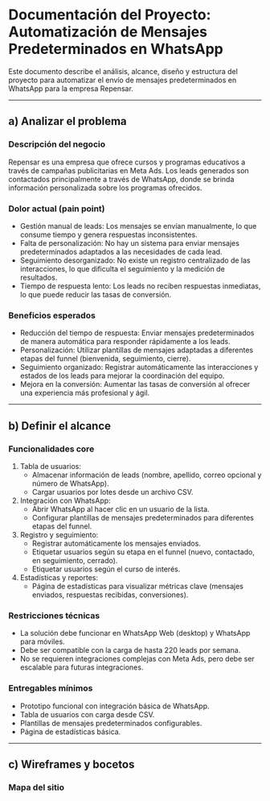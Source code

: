 # Documentación del Proyecto: Automatización de Mensajes Predeterminados en WhatsApp

Este documento describe el análisis, alcance, diseño y estructura del proyecto para automatizar el envío de mensajes predeterminados en WhatsApp para la empresa Repensar.

---

## a) Analizar el problema

### Descripción del negocio

Repensar es una empresa que ofrece cursos y programas educativos a través de campañas publicitarias en Meta Ads. Los leads generados son contactados principalmente a través de WhatsApp, donde se brinda información personalizada sobre los programas ofrecidos.

### Dolor actual (pain point)

- Gestión manual de leads: Los mensajes se envían manualmente, lo que consume tiempo y genera respuestas inconsistentes.
- Falta de personalización: No hay un sistema para enviar mensajes predeterminados adaptados a las necesidades de cada lead.
- Seguimiento desorganizado: No existe un registro centralizado de las interacciones, lo que dificulta el seguimiento y la medición de resultados.
- Tiempo de respuesta lento: Los leads no reciben respuestas inmediatas, lo que puede reducir las tasas de conversión.

### Beneficios esperados

- Reducción del tiempo de respuesta: Enviar mensajes predeterminados de manera automática para responder rápidamente a los leads.
- Personalización: Utilizar plantillas de mensajes adaptadas a diferentes etapas del funnel (bienvenida, seguimiento, cierre).
- Seguimiento organizado: Registrar automáticamente las interacciones y estados de los leads para mejorar la coordinación del equipo.
- Mejora en la conversión: Aumentar las tasas de conversión al ofrecer una experiencia más profesional y ágil.

---

## b) Definir el alcance

### Funcionalidades core

1. Tabla de usuarios:
   - Almacenar información de leads (nombre, apellido, correo opcional y número de WhatsApp).
   - Cargar usuarios por lotes desde un archivo CSV.
2. Integración con WhatsApp:
   - Abrir WhatsApp al hacer clic en un usuario de la lista.
   - Configurar plantillas de mensajes predeterminados para diferentes etapas del funnel.
3. Registro y seguimiento:
   - Registrar automáticamente los mensajes enviados.
   - Etiquetar usuarios según su etapa en el funnel (nuevo, contactado, en seguimiento, cerrado).
   - Etiquetar usuarios según el curso de interés.
4. Estadísticas y reportes:
   - Página de estadísticas para visualizar métricas clave (mensajes enviados, respuestas recibidas, conversiones).

### Restricciones técnicas

- La solución debe funcionar en WhatsApp Web (desktop) y WhatsApp para móviles.
- Debe ser compatible con la carga de hasta 220 leads por semana.
- No se requieren integraciones complejas con Meta Ads, pero debe ser escalable para futuras integraciones.

### Entregables mínimos

- Prototipo funcional con integración básica de WhatsApp.
- Tabla de usuarios con carga desde CSV.
- Plantillas de mensajes predeterminados configurables.
- Página de estadísticas básica.

---

## c) Wireframes y bocetos

### Mapa del sitio